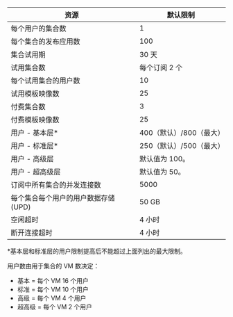 |资源 | 默认限制|
|--------------|--------|
|每个用户的集合数| 1|
|每个集合的发布应用数|    100|
|集合试用期| 30 天|
|试用集合数| 每个订阅 2 个|
|每个试用集合的用户数| 10|
|试用模板映像数|    25|
|付费集合数| 3 |
|付费模板映像数| 25|
|用户 - 基本层*| 400（默认）/800（最大）|
|用户 - 标准层*| 250（默认）/500（最大）|
|用户 - 高级层| 默认值为 100。|
|用户 - 超高级层 | 默认值为 50。|
|订阅中所有集合的并发连接数| 5000|
|每个集合每个用户的用户数据存储 (UPD)| 50 GB|
|空闲超时| 4 小时|
|断开连接超时| 4 小时|

*基本层和标准层的用户限制提高后不能超过上面列出的最大限制。 

用户数由用于集合的 VM 数决定：

- 基本 = 每个 VM 16 个用户
- 标准 = 每个 VM 10 个用户
- 高级 = 每个 VM 4 个用户
- 超高级 = 每个 VM 2 个用户